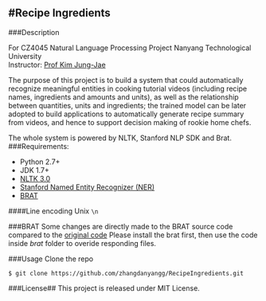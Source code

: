 #Recipe Ingredients
---

###Description 

For CZ4045 Natural Language Processing Project
Nanyang Technological University  
Instructor: [Prof Kim Jung-Jae](http://www.ntu.edu.sg/home/jungjae.kim/Home/Home.html)

The purpose of this project is to build a system that could automatically recognize meaningful entities in cooking tutorial videos (including recipe names, ingredients and amounts and units), as well as the relationship between quantities, units and ingredients; the trained model can be later adopted to build applications to automatically generate recipe summary from videos, and hence to support decision making of rookie home chefs.

The whole system is powered by NLTK, Stanford NLP SDK and Brat.
###Requirements:
* Python 2.7+
* JDK 1.7+
* [NLTK 3.0](http://www.nltk.org/)
* [Stanford Named Entity Recognizer (NER)](http://nlp.stanford.edu/software/CRF-NER.shtml)
* [BRAT](http://brat.nlplab.org/index.html)

####Line encoding
Unix `\n`

###BRAT
Some changes are directly made to the BRAT source code compared to the [original code](https://github.com/nlplab/brat)
Please install the brat first, then use the code inside *brat* folder to overide responding files.

###Usage 
Clone the repo

    $ git clone https://github.com/zhangdanyangg/RecipeIngredients.git

###License##
This project is released under MIT License.